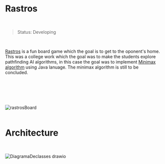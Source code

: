 # Rastros

<br/>

> Status: Developing

<br/>

<a href="https://www.youtube.com/watch?v=A2PWzrSsO5g">Rastros</a> is a fun board game which the goal is to get to the oponent's home.
 This was a college work which the goal was to make the students explore pathfinding AI algorithms, in this case the goal was to implement 
 <a href="https://pt.wikipedia.org/wiki/Minimax">Minimax algorithm</a> using Java lanuage. The minimax algorithm is still to be concluded.
 <br/>
<br/>

<br/>
<br/>
<br/>

![rastrosBoard](https://user-images.githubusercontent.com/76015450/178156247-7aec03bd-afee-4c0b-a00c-56383e039a48.png)
<br/>
<br/>



# Architecture
<br/>

![DiagramaDeclasses drawio](https://user-images.githubusercontent.com/76015450/178156349-d755a343-fd15-4501-ac29-91ab0299a9bc.png)
